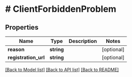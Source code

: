 # # ClientForbiddenProblem

## Properties

Name | Type | Description | Notes
------------ | ------------- | ------------- | -------------
**reason** | **string** |  | [optional]
**registration_url** | **string** |  | [optional]

[[Back to Model list]](../../README.md#models) [[Back to API list]](../../README.md#endpoints) [[Back to README]](../../README.md)
